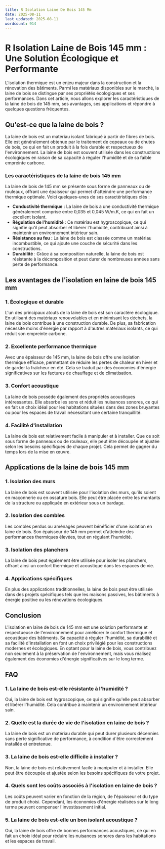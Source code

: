 ```yaml
---
title: R Isolation Laine De Bois 145 Mm
date: 2025-08-11
last_updated: 2025-08-11
wordcount: 914
---
```


# R Isolation Laine de Bois 145 mm : Une Solution Écologique et Performante

L'isolation thermique est un enjeu majeur dans la construction et la rénovation des bâtiments. Parmi les matériaux disponibles sur le marché, la laine de bois se distingue par ses propriétés écologiques et ses performances. Dans cet article, nous allons explorer les caractéristiques de la laine de bois de 145 mm, ses avantages, ses applications et répondre à quelques questions fréquentes.

## Qu'est-ce que la laine de bois ?

La laine de bois est un matériau isolant fabriqué à partir de fibres de bois. Elle est généralement obtenue par le traitement de copeaux ou de chutes de bois, ce qui en fait un produit à la fois durable et respectueux de l'environnement. La laine de bois est souvent utilisée dans les constructions écologiques en raison de sa capacité à réguler l'humidité et de sa faible empreinte carbone.

### Les caractéristiques de la laine de bois 145 mm

La laine de bois de 145 mm se présente sous forme de panneaux ou de rouleaux, offrant une épaisseur qui permet d'atteindre une performance thermique optimale. Voici quelques-unes de ses caractéristiques clés :

- **Conductivité thermique** : La laine de bois a une conductivité thermique généralement comprise entre 0,035 et 0,045 W/m.K, ce qui en fait un excellent isolant.
- **Régulation de l'humidité** : Ce matériau est hygroscopique, ce qui signifie qu'il peut absorber et libérer l'humidité, contribuant ainsi à maintenir un environnement intérieur sain.
- **Résistance au feu** : La laine de bois est classée comme un matériau incombustible, ce qui ajoute une couche de sécurité dans les constructions.
- **Durabilité** : Grâce à sa composition naturelle, la laine de bois est résistante à la décomposition et peut durer de nombreuses années sans perte de performance.

## Les avantages de l'isolation en laine de bois 145 mm

### 1. Écologique et durable

L'un des principaux atouts de la laine de bois est son caractère écologique. En utilisant des matériaux renouvelables et en minimisant les déchets, la laine de bois contribue à une construction durable. De plus, sa fabrication nécessite moins d'énergie par rapport à d'autres matériaux isolants, ce qui réduit son empreinte carbone.

### 2. Excellente performance thermique

Avec une épaisseur de 145 mm, la laine de bois offre une isolation thermique efficace, permettant de réduire les pertes de chaleur en hiver et de garder la fraîcheur en été. Cela se traduit par des économies d'énergie significatives sur les factures de chauffage et de climatisation.

### 3. Confort acoustique

La laine de bois possède également des propriétés acoustiques intéressantes. Elle absorbe les sons et réduit les nuisances sonores, ce qui en fait un choix idéal pour les habitations situées dans des zones bruyantes ou pour les espaces de travail nécessitant une certaine tranquillité.

### 4. Facilité d'installation

La laine de bois est relativement facile à manipuler et à installer. Que ce soit sous forme de panneaux ou de rouleaux, elle peut être découpée et ajustée selon les besoins spécifiques de chaque projet. Cela permet de gagner du temps lors de la mise en œuvre.

## Applications de la laine de bois 145 mm

### 1. Isolation des murs

La laine de bois est souvent utilisée pour l'isolation des murs, qu'ils soient en maçonnerie ou en ossature bois. Elle peut être placée entre les montants de la structure ou appliquée en extérieur sous un bardage.

### 2. Isolation des combles

Les combles perdus ou aménagés peuvent bénéficier d'une isolation en laine de bois. Son épaisseur de 145 mm permet d'atteindre des performances thermiques élevées, tout en régulant l'humidité.

### 3. Isolation des planchers

La laine de bois peut également être utilisée pour isoler les planchers, offrant ainsi un confort thermique et acoustique dans les espaces de vie.

### 4. Applications spécifiques

En plus des applications traditionnelles, la laine de bois peut être utilisée dans des projets spécifiques tels que les maisons passives, les bâtiments à énergie positive ou les rénovations écologiques.

## Conclusion

L'isolation en laine de bois de 145 mm est une solution performante et respectueuse de l'environnement pour améliorer le confort thermique et acoustique des bâtiments. Sa capacité à réguler l'humidité, sa durabilité et sa facilité d'installation en font un choix privilégié pour les constructions modernes et écologiques. En optant pour la laine de bois, vous contribuez non seulement à la préservation de l'environnement, mais vous réalisez également des économies d'énergie significatives sur le long terme.

## FAQ

### 1. La laine de bois est-elle résistante à l'humidité ?

Oui, la laine de bois est hygroscopique, ce qui signifie qu'elle peut absorber et libérer l'humidité. Cela contribue à maintenir un environnement intérieur sain.

### 2. Quelle est la durée de vie de l'isolation en laine de bois ?

La laine de bois est un matériau durable qui peut durer plusieurs décennies sans perte significative de performance, à condition d'être correctement installée et entretenue.

### 3. La laine de bois est-elle difficile à installer ?

Non, la laine de bois est relativement facile à manipuler et à installer. Elle peut être découpée et ajustée selon les besoins spécifiques de votre projet.

### 4. Quels sont les coûts associés à l'isolation en laine de bois ?

Les coûts peuvent varier en fonction de la région, de l'épaisseur et du type de produit choisi. Cependant, les économies d'énergie réalisées sur le long terme peuvent compenser l'investissement initial.

### 5. La laine de bois est-elle un bon isolant acoustique ?

Oui, la laine de bois offre de bonnes performances acoustiques, ce qui en fait un choix idéal pour réduire les nuisances sonores dans les habitations et les espaces de travail.